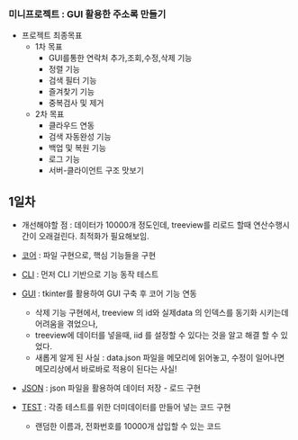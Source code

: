 ### 미니프로젝트 : GUI 활용한 주소록 만들기

- 프로젝트 최종목표
    - 1차 목표
        - GUI를통한 연락처 추가,조회,수정,삭제 기능
        - 정렬 기능
        - 검색 필터 기능
        - 즐겨찾기 기능
        - 중복검사 및 제거
    - 2차 목표
        - 클라우드 연동
        - 검색 자동완성 기능
        - 백업 및 복원 기능
        - 로그 기능
        - 서버-클라이언트 구조 맛보기


## 1일차

- 개선해야할 점 : 데이터가 10000개 정도인데, treeview를 리로드 할때 연산수행시간이 오래걸린다. 최적화가 필요해보임.

- [코어](core.py)  : 파일 구현으로, 핵심 기능들을 구현

- [CLI](cli.py)    : 먼저 CLI 기반으로 기능 동작 테스트

- [GUI](gui.py)    : tkinter를 활용하여 GUI 구축 후 코어 기능 연동
    - 삭제 기능 구현에서, treeview 의 id와 실제data 의 인덱스를 동기화 시키는데 어려움을 겪었으나,
    - treeview에 데이터를 넣을때, iid 를 설정할 수 있다는 것을 알고 해결 할 수 있었다.
    - 새롭게 알게 된 사실 : data.json 파일을 메모리에 읽어놓고, 수정이 일어나면 메모리상에서 바로바로 적용이 된다는 사실!

- [JSON](data.json) : json 파일을 활용하여 데이터 저장 - 로드 구현

- [TEST](test.py) : 각종 테스트를 위한 더미데이터를 만들어 넣는 코드 구현
    - 랜덤한 이름과, 전화번호를 10000개 삽입할 수 있는 코드